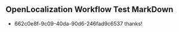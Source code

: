 ## OpenLocalization Workflow Test MarkDown
* 662c0e8f-9c09-40da-90d6-246fad9c6537 thanks!

<!--HONumber=Aug16_HO1-->


